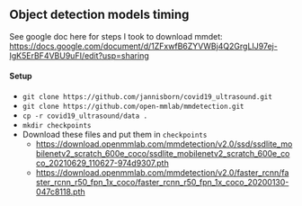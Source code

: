 ## Object detection models timing

See google doc here for steps I took to download mmdet: https://docs.google.com/document/d/1ZFxwfB6ZYVWBj4Q2GrgLIJ97ej-IgK5ErBF4VBU9uFI/edit?usp=sharing

#### Setup

- `git clone https://github.com/jannisborn/covid19_ultrasound.git`
- `git clone https://github.com/open-mmlab/mmdetection.git`
- `cp -r covid19_ultrasound/data .`
- `mkdir checkpoints`
- Download these files and put them in `checkpoints`
	- https://download.openmmlab.com/mmdetection/v2.0/ssd/ssdlite_mobilenetv2_scratch_600e_coco/ssdlite_mobilenetv2_scratch_600e_coco_20210629_110627-974d9307.pth 
	-  https://download.openmmlab.com/mmdetection/v2.0/faster_rcnn/faster_rcnn_r50_fpn_1x_coco/faster_rcnn_r50_fpn_1x_coco_20200130-047c8118.pth
